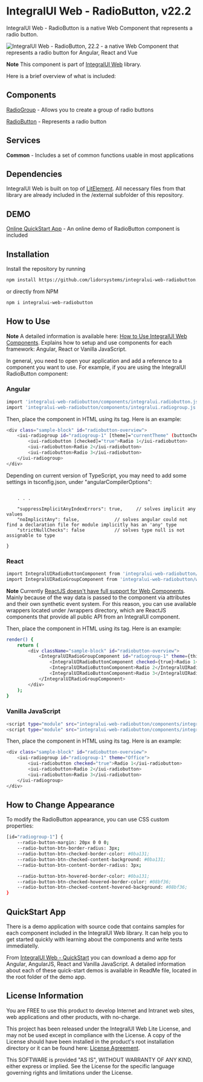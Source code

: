 # IntegralUI Web - RadioButton, v22.2

IntegralUI Web - RadioButton is a native Web Component that represents a radio button. 

![IntegralUI Web - RadioButton, 22.2 - a native Web Component that represents a radio button for Angular, React and Vue](https://www.lidorsystems.com/products/web/studio/images/integralui-web-radiobutton.png)

<b>Note</b> This component is part of [IntegralUI Web](https://github.com/lidorsystems/integralui-web.git) library.

Here is a brief overview of what is included:


## Components

[RadioGroup](https://www.lidorsystems.com/products/web/studio/samples/#/radiogroup) - Allows you to create a group of radio buttons

[RadioButton](https://www.lidorsystems.com/products/web/studio/samples/#/radiobutton) - Represents a radio button


## Services

<b>Common</b> - Includes a set of common functions usable in most applications


## Dependencies

IntegralUI Web is built on top of [LitElement](https://github.com/Polymer/lit-element). All necessary files from that library are already included in the /external subfolder of this repository.


## DEMO

[Online QuickStart App](https://www.lidorsystems.com/products/web/studio/samples/) - An online demo of RadioButton component is included


## Installation

Install the repository by running

```bash
npm install https://github.com/lidorsystems/integralui-web-radiobutton.git
```

or directly from NPM

```bash
npm i integralui-web-radiobutton
```


## How to Use

<b>Note</b> A detailed information is available here: [How to Use IntegralUI Web Components](https://www.lidorsystems.com/help/integralui/web-components/introduction/installation/). Explains how to setup and use components for each framework: Angular, React or Vanilla JavaScript.

In general, you need to open your application and add a reference to a component you want to use. For example, if you are using the IntegralUI RadioButton component:</p>

### Angular

```bash
import 'integralui-web-radiobutton/components/integralui.radiobutton.js';
import 'integralui-web-radiobutton/components/integralui.radiogroup.js';
```

Then, place the component in HTML using its tag. Here is an example:


```bash
<div class="sample-block" id="radiobutton-overview">
    <iui-radiogroup id="radiogroup-1" [theme]="currentTheme" (buttonChecked)="onButtonChecked($event, 'group 1')">
        <iui-radiobutton [checked]="true">Radio 1</iui-radiobutton>
        <iui-radiobutton>Radio 2</iui-radiobutton>
        <iui-radiobutton>Radio 3</iui-radiobutton>
    </iui-radiogroup>
</div>
```

Depending on current version of TypeScript, you may need to add some settings in tsconfig.json, under "angularCompilerOptions":

```bash"angularCompilerOptions": {

    . . .

    "suppressImplicitAnyIndexErrors": true,     // solves implicit any values
    "noImplicitAny": false,             // solves angular could not find a declaration file for module implicitly has an 'any' type
    "strictNullChecks": false           // solves type null is not assignable to type

}
```


### React

```bash
import IntegralUIRadioButtonComponent from 'integralui-web-radiobutton/wrappers/react.integralui.radiobutton.js';
import IntegralUIRadioGroupComponent from 'integralui-web-radiobutton/wrappers/react.integralui.radiogroup.js';
```

<b>Note</b>   Currently [ReactJS doesn't have full support for Web Components](https://custom-elements-everywhere.com/#react). Mainly because of the way data is passed to the component via attributes and their own synthetic event system. For this reason, you can use available wrappers located under /wrappers directory, which are ReactJS components that provide all public API from an IntegralUI component.</p>

Then, place the component in HTML using its tag. Here is an example:

```bash
render() {
    return (
        <div className="sample-block" id="radiobutton-overview">
            <IntegralUIRadioGroupComponent id="radiogroup-1" theme={this.state.currentTheme} buttonChecked={(e) => this.onButtonChecked(e, 'group 1')}>
                <IntegralUIRadioButtonComponent checked={true}>Radio 1</IntegralUIRadioButtonComponent>
                <IntegralUIRadioButtonComponent>Radio 2</IntegralUIRadioButtonComponent>
                <IntegralUIRadioButtonComponent>Radio 3</IntegralUIRadioButtonComponent>
            </IntegralUIRadioGroupComponent>
        </div>
    );
}
```


### Vanilla JavaScript

```bash
<script type="module" src="integralui-web-radiobutton/components/integralui.radiobutton.js"></script>
<script type="module" src="integralui-web-radiobutton/components/integralui.radiogroup.js"></script>
```

Then, place the component in HTML using its tag. Here is an example:

```bash
<div class="sample-block" id="radiobutton-overview">
    <iui-radiogroup id="radiogroup-1" theme="Office">
        <iui-radiobutton checked="true">Radio 1</iui-radiobutton>
        <iui-radiobutton>Radio 2</iui-radiobutton>
        <iui-radiobutton>Radio 3</iui-radiobutton>
    </iui-radiogroup>
</div>
```

## How to Change Appearance

To modify the RadioButton appearance, you can use CSS custom properties:

```bash
[id="radiogroup-1"] {
    --radio-button-margin: 20px 0 0 0;
    --radio-button-btn-border-radius: 3px;
    --radio-button-btn-checked-border-color: #0ba131;
    --radio-button-btn-checked-content-background: #0ba131;
    --radio-button-btn-content-border-radius: 3px;

    --radio-button-btn-hovered-border-color: #0ba131;
    --radio-button-btn-checked-hovered-border-color: #08bf36;
    --radio-button-btn-checked-content-hovered-background: #08bf36;
}
```

## QuickStart App

There is a demo application with source code that contains samples for each component included in the IntegralUI Web library. It can help you to get started quickly with learning about the components and write tests immediatelly. 

From [IntegralUI Web - QuickStart](https://github.com/lidorsystems/integralui-web-quickstart) you can download a demo app for Angular, AngularJS, React and Vanilla JavaScript. A detailed information about each of these quick-start demos is available in ReadMe file, located in the root folder of the demo app.


## License Information

You are FREE to use this product to develop Internet and Intranet web sites, web applications and other products, with no-charge.

This project has been released under the IntegralUI Web Lite License, and may not be used except in compliance with the License.
A copy of the License should have been installed in the product's root installation directory or it can be found here: [License Agreement](https://www.lidorsystems.com/products/web/lite/integralui-web-lite-license-agreement.pdf).

This SOFTWARE is provided "AS IS", WITHOUT WARRANTY OF ANY KIND, either express or implied. See the License for the specific language governing rights and limitations under the License.